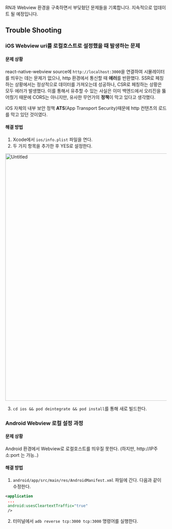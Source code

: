 RN과 Webview 환경을 구축하면서 부딪혔던 문제들을 기록합니다. 지속적으로 업데이트 될 예정입니다.

## Trouble Shooting

### iOS Webview uri를 로컬호스트로 설정했을 때 발생하는 문제
#### 문제 상황
react-native-webview source에 `http://localhost:3000`을 연결하여 시뮬레이터를 띄우는 데는 문제가 없으나, http 환경에서 통신할 때 **에러**를 반환했다.
SSR로 페칭하는 상황에서는 정상적으로 데이터를 가져오는데 성공하나, CSR로 페칭하는 상황은 모두 에러가 발생했다.
이를 통해서 유추할 수 있는 사실은 이미 백엔드에서 오리진을 뚫어줬기 때문에 CORS는 아니지만, 유사한 무언가의 **정책**이 막고 있다고 생각했다.

iOS 자체의 내부 보안 정책 **ATS**(App Transport Security)때문에 http 컨텐츠의 로드를 막고 있던 것이였다.

#### 해결 방법
1. Xcode에서 `ios/info.plist` 파일을 연다.
2. 두 가지 항목을 추가한 후 YES로 설정한다.

<img width="772" alt="Untitled" src="https://github.com/thyeone/flowing-app/assets/48711263/ece99acf-db62-44e0-988c-003feea38ea1">

3. `cd ios && pod deintegrate && pod install`를 통해 새로 빌드한다.

### Android Webview 로컬 설정 과정

#### 문제 상황
Android 환경에서 Webview로 로컬호스트를 띄우질 못한다. (하지만, http://IP주소:port 는 가능..)

#### 해결 방법
1. `android/app/src/main/res/AndroidManifest.xml` 파일에 간다. 다음과 같이 수정한다.

``` xml
<application 
 ...
 android:usesCleartextTraffic="true"
 />
```
2. 터미널에서 `adb reverse tcp:3000 tcp:3000` 명령어를 실행한다.
